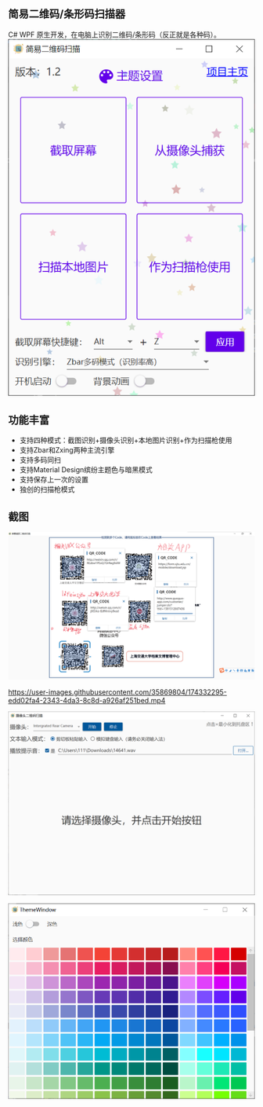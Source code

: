 ## 简易二维码/条形码扫描器

C# WPF 原生开发，在电脑上识别二维码/条形码（反正就是各种码）。
![](https://github.com/1357310795/QrCodeScanner/raw/master/screenshot/QQ截图20220617234332.png)

## 功能丰富
 - 支持四种模式：截图识别+摄像头识别+本地图片识别+作为扫描枪使用
 - 支持Zbar和Zxing两种主流引擎
 - 支持多码同扫
 - 支持Material Design缤纷主题色与暗黑模式
 - 支持保存上一次的设置
 - 独创的扫描枪模式

## 截图

![](https://github.com/1357310795/QrCodeScanner/raw/master/screenshot/QQ截图20210912113442.png)

https://user-images.githubusercontent.com/35869804/174332295-edd02fa4-2343-4da3-8c8d-a926af251bed.mp4

![](https://github.com/1357310795/QrCodeScanner/raw/master/screenshot/QQ截图20210912113011.png)

![](https://github.com/1357310795/QrCodeScanner/raw/master/screenshot/QQ截图20210912113859.png)
